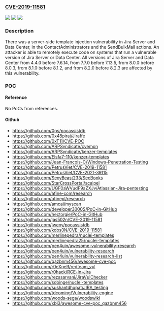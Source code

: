 ### [CVE-2019-11581](https://cve.mitre.org/cgi-bin/cvename.cgi?name=CVE-2019-11581)
![](https://img.shields.io/static/v1?label=Product&message=Jira%20Server%20and%20Data%20Center&color=blue)
![](https://img.shields.io/static/v1?label=Version&message=%3E%3D%204.4.0%20&color=brighgreen)
![](https://img.shields.io/static/v1?label=Vulnerability&message=Template%20injection&color=brighgreen)

### Description

There was a server-side template injection vulnerability in Jira Server and Data Center, in the ContactAdministrators and the SendBulkMail actions. An attacker is able to remotely execute code on systems that run a vulnerable version of Jira Server or Data Center. All versions of Jira Server and Data Center from 4.4.0 before 7.6.14, from 7.7.0 before 7.13.5, from 8.0.0 before 8.0.3, from 8.1.0 before 8.1.2, and from 8.2.0 before 8.2.3 are affected by this vulnerability.

### POC

#### Reference
No PoCs from references.

#### Github
- https://github.com/0ps/pocassistdb
- https://github.com/0x48piraj/Jiraffe
- https://github.com/0xT11/CVE-POC
- https://github.com/ARPSyndicate/cvemon
- https://github.com/ARPSyndicate/kenzer-templates
- https://github.com/Elsfa7-110/kenzer-templates
- https://github.com/Jean-Francois-C/Windows-Penetration-Testing
- https://github.com/PetrusViet/CVE-2019-11581
- https://github.com/PetrusViet/CVE-2021-39115
- https://github.com/SexyBeast233/SecBooks
- https://github.com/StarCrossPortal/scalpel
- https://github.com/UGF0aWVudF9aZXJv/Atlassian-Jira-pentesting
- https://github.com/afine-com/research
- https://github.com/afinepl/research
- https://github.com/amcai/myscan
- https://github.com/developer3000S/PoC-in-GitHub
- https://github.com/hectorgie/PoC-in-GitHub
- https://github.com/jas502n/CVE-2019-11581
- https://github.com/jweny/pocassistdb
- https://github.com/kobs0N/CVE-2019-11581
- https://github.com/merlinepedra/nuclei-templates
- https://github.com/merlinepedra25/nuclei-templates
- https://github.com/pen4uin/awesome-vulnerability-research
- https://github.com/pen4uin/vulnerability-research
- https://github.com/pen4uin/vulnerability-research-list
- https://github.com/qazbnm456/awesome-cve-poc
- https://github.com/r0eXpeR/redteam_vul
- https://github.com/r0hack/RCE-in-Jira
- https://github.com/rezasarvani/JiraVulChecker
- https://github.com/sobinge/nuclei-templates
- https://github.com/sushantdhopat/JIRA_testing
- https://github.com/tdcoming/Vulnerability-engine
- https://github.com/woods-sega/woodswiki
- https://github.com/xbl3/awesome-cve-poc_qazbnm456

